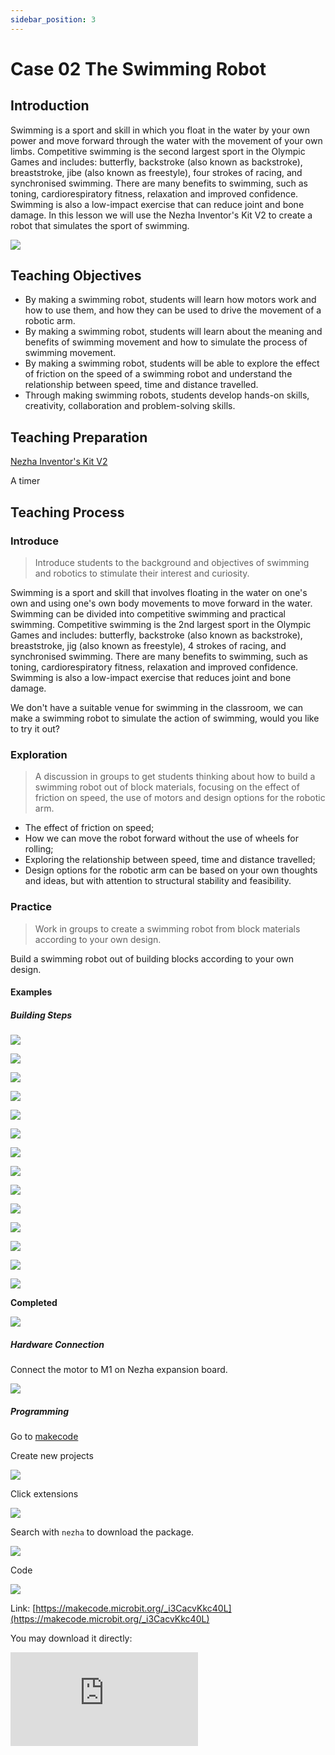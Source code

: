 ```yaml
---
sidebar_position: 3
---
```


# Case 02 The Swimming Robot

## Introduction

Swimming is a sport and skill in which you float in the water by your own power and move forward through the water with the movement of your own limbs. Competitive swimming is the second largest sport in the Olympic Games and includes: butterfly, backstroke (also known as backstroke), breaststroke, jibe (also known as freestyle), four strokes of racing, and synchronised swimming.
There are many benefits to swimming, such as toning, cardiorespiratory fitness, relaxation and improved confidence. Swimming is also a low-impact exercise that can reduce joint and bone damage.
In this lesson we will use the Nezha Inventor's Kit V2 to create a robot that simulates the sport of swimming.

![](./images/nezha-inventors-kit-v2-case-02-01.png)

## Teaching Objectives

- By making a swimming robot, students will learn how motors work and how to use them, and how they can be used to drive the movement of a robotic arm.
- By making a swimming robot, students will learn about the meaning and benefits of swimming movement and how to simulate the process of swimming movement.
- By making a swimming robot, students will be able to explore the effect of friction on the speed of a swimming robot and understand the relationship between speed, time and distance travelled.
- Through making swimming robots, students develop hands-on skills, creativity, collaboration and problem-solving skills.

## Teaching Preparation

[Nezha Inventor's Kit V2](https://www.elecfreaks.com/nezha-inventor-s-kit-v2-for-micro-bit.html)

A timer

## Teaching Process

### Introduce

>Introduce students to the background and objectives of swimming and robotics to stimulate their interest and curiosity.

Swimming is a sport and skill that involves floating in the water on one's own and using one's own body movements to move forward in the water. Swimming can be divided into competitive swimming and practical swimming. Competitive swimming is the 2nd largest sport in the Olympic Games and includes: butterfly, backstroke (also known as backstroke), breaststroke, jig (also known as freestyle), 4 strokes of racing, and synchronised swimming.
There are many benefits to swimming, such as toning, cardiorespiratory fitness, relaxation and improved confidence. Swimming is also a low-impact exercise that reduces joint and bone damage.

We don't have a suitable venue for swimming in the classroom, we can make a swimming robot to simulate the action of swimming, would you like to try it out?

### Exploration

>A discussion in groups to get students thinking about how to build a swimming robot out of block materials, focusing on the effect of friction on speed, the use of motors and design options for the robotic arm.

- The effect of friction on speed;
- How we can move the robot forward without the use of wheels for rolling;
- Exploring the relationship between speed, time and distance travelled;
- Design options for the robotic arm can be based on your own thoughts and ideas, but with attention to structural stability and feasibility.

### Practice

>Work in groups to create a swimming robot from block materials according to your own design.

Build a swimming robot out of building blocks according to your own design.



#### Examples 

##### Building Steps


![](./images/nezha-inventors-kit-v2-step-02-01.png)

![](./images/nezha-inventors-kit-v2-step-02-02.png)

![](./images/nezha-inventors-kit-v2-step-02-03.png)

![](./images/nezha-inventors-kit-v2-step-02-04.png)

![](./images/nezha-inventors-kit-v2-step-02-05.png)

![](./images/nezha-inventors-kit-v2-step-02-06.png)

![](./images/nezha-inventors-kit-v2-step-02-07.png)

![](./images/nezha-inventors-kit-v2-step-02-08.png)

![](./images/nezha-inventors-kit-v2-step-02-09.png)

![](./images/nezha-inventors-kit-v2-step-02-10.png)

![](./images/nezha-inventors-kit-v2-step-02-11.png)

![](./images/nezha-inventors-kit-v2-step-02-12.png)

![](./images/nezha-inventors-kit-v2-step-02-13.png)

![](./images/nezha-inventors-kit-v2-step-02-14.png)

**Completed**

![](./images/nezha-inventors-kit-v2-case-02-01.png)


##### Hardware Connection

Connect the motor to M1 on Nezha expansion board.

![](./images/nezha-inventors-kit-v2-case-07-02.png)

##### Programming

Go to [makecode](https://makecode.microbit.org/#)

Create new projects

![](./images/nezha-inventors-kit-v2-case-19-03.png)

Click extensions

![](./images/nezha-inventors-kit-v2-case-19-04.png)



Search with `nezha` to download the package. 

![](./images/nezha-inventors-kit-v2-case-19-06.png)

Code

![](./images/nezha-inventors-kit-v2-case-07-07.png)


Link: [https://makecode.microbit.org/_i3CacvKkc40L](https://makecode.microbit.org/_i3CacvKkc40L)

You may download it directly:

<div
    style={{
        position: 'relative',
        paddingBottom: '60%',
        overflow: 'hidden',
    }}
>
    <iframe
        src="https://makecode.microbit.org/_i3CacvKkc40L"
        frameborder="0"
        sandbox="allow-popups allow-forms allow-scripts allow-same-origin"
        style={{
            position: 'absolute',
            width: '100%',
            height: '100%',
        }}
    />
</div>


### Demonstration

>Demonstrate in groups by having the robots in each group move from the start to the end at the same time and use a timer to record the time and compare the results and effectiveness of each group.

#### Result

Press the A button on the micro:bit to move the robot forward, press the B button on the micro:bit to stop the robot.

![](./images/nezha-inventors-kit-v2-case-02.gif)

### Reflection

>Share in groups so that students in each group can share their production process and insights, summarise the problems and solutions they encountered, and evaluate their strengths and weaknesses.
